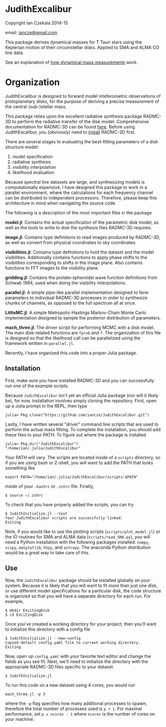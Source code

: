 JudithExcalibur
===============

Copyright Ian Czekala 2014-15

email: iancze@gmail.com

This package derives dynamical masses for T Tauri stars using the Keplerian motion of their circumstellar disks. Applied to SMA and ALMA CO line data.

See an explanation of [how dynamical mass measurements](http://iancze.github.io/dynamical/) work.

# Organization

JudithExcalibur is designed to forward model inteferometric observations of protoplanetary disks, for the purpose of deriving a precise measurement of the central (sub-)stellar mass.

This package relies upon the excellent radiative synthesis package RADMC-3D to perform the radiative transfer of the disk model. Comprehensive documentation for RADMC-3D can be found [here](http://www.ita.uni-heidelberg.de/~dullemond/software/radmc-3d/). Before using JudithExcalibur, you (obviously) need to [install](http://www.ita.uni-heidelberg.de/~dullemond/software/radmc-3d/) RADMC-3D first.

There are several stages to evaluating the best-fitting parameters of a disk structure model:

1. model specification
2. radiative synthesis
3. visibility interpolation
4. likelihood evaluation

Because spectral line datasets are large, and synthesizing models is computationally expensive, I have designed this package to work in a parallel environment, where the calculations for each frequency channel can be distributed to independent processors. Therefore, please keep this architecture in mind when navigating the source code.

The following is a description of the most important files in the package

**model.jl**: Contains the actual specification of the parametric disk model, as well as the tools to write to disk the synthesis files RADMC-3D requires.

**image.jl**: Contains type definitions to read images produced by RADMC-3D, as well as convert from physical coordinates to sky coordinates.

**visibilities.jl**: Contains type definitions to hold the dataset and the model visibilities. Additionally contains functions to apply phase shifts to the visibilities corresponding to shifts in the image plane. Also contains functions to FFT images to the visibility plane.

**gridding.jl**: Contains the prolate-spheroidal wave function definitions from Schwab 1984, used when doing the visibility interpolations.

**parallel.jl**: A simple pipe-like parallel implementation designed to farm parameters to individual RADMC-3D processes in order to synthesize chunks of channels, as opposed to the full spectrum all at once.

**LittleMC.jl**: A simple Metropolis-Hastings Markov-Chain Monte Carlo implementation designed to sample the posterior distribution of parameters.

**mach_three.jl**: The driver script for performing MCMC with a disk model. The main disk-related functions are `fprob` and `f`. The organization of this file is designed so that the likelihood call can be parallelized using the framework written in `parallel.jl`.

Recently, I have organized this code into a proper Julia package.

## Installation

First, make sure you have installed RADMC-3D and you can successfully run one of the example scripts.

Because `JudithExcalibur` isn't yet an official Julia package (nor will it likely be), for now, installation involves simply cloning the repository. First, open up a Julia prompt in the REPL, then type

    julia> Pkg.clone("https://github.com/iancze/JudithExcalibur.git")

Lastly, I have written several "driver" command line scripts that are used to perform the actual mass fitting. To complete the installation, you should add these files to your PATH. To figure out where the package is installed

    julia> Pkg.dir("JudithExcalibur")
    "/home/ian/.julia/JudithExcalibur"

Your PATH will vary. The scripts are located inside of a `scripts` directory, so if you are using bash or Z-shell, you will want to add the PATH that looks something like

    export PATH="/home/ian/.julia/JudithExcalibur/scripts:$PATH"

inside of your `.bashrc` or `.zshrc` file. Finally,

    $ source ~/.zshrc

To check that you have properly added the scripts, you can try

    $ JudithInitialize.jl --test
    Your JudithExcalibur scripts are successfully linked.
    Exiting

Note, if you would like to use the plotting scripts (`scripts/plot_model.jl`) or the IO routines for SMA and ALMA data (`scripts/read_SMA.py`), you will need a Python installation with the following packages installed: `numpy`, `scipy`, `matplotlib`, `h5py`, and `astropy`. The anaconda Python distribution would be a great way to take care of this.

## Use

Now, the `JudithExcalibur` package should be installed globally on your system. Because it is likely that you will want to fit more than just one disk, or use different model specifications for a particular disk, the code structure is organized so that you will have a separate directory for each run. For example,

    $ mkdir ExcitingDisk
    $ cd ExcitingDisk

Once you've created a working directory for your project, then you'll want to initialize this directory with a config file

    $ JudithInitialize.jl --new-config
    Copied default config.yaml file to current working directory.
    Exiting

Now, open up `config.yaml` with your favorite text editor and change the fields as you see fit. Next, we'll need to initialize the directory with the appropriate RADMC-3D files specific to your dataset.

    $ JudithInitialize.jl

To run this code on a new dataset using 4 cores, you would run

    mach_three.jl -p 3

where the `-p` flag specifies how many additional processes to spawn, therefore the total number of processes used is `p + 1`. For maximal performance, set `p = ncores - 1` where `ncores` is the number of cores on your machine.
